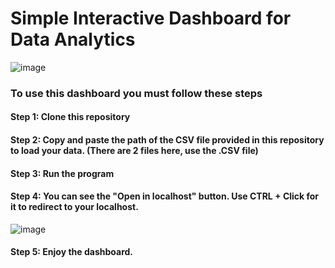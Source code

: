 # Simple Interactive Dashboard for Data Analytics

![image](https://github.com/gabrielrago/IndividualDashboard/assets/111866902/3829e08e-a2d1-46e0-8ce4-fe75384b79a9)

### To use this dashboard you must follow these steps
#### Step 1: Clone this repository
#### Step 2: Copy and paste the path of the CSV file provided in this repository to load your data. (There are 2 files here, use the .CSV file)
#### Step 3: Run the program
#### Step 4: You can see the "Open in localhost" button. Use CTRL + Click for it to redirect to your localhost. 
![image](https://github.com/gabrielrago/IndividualDashboard/assets/111866902/6c6779ba-3a0e-48e5-8744-229919240a8e)
#### Step 5: Enjoy the dashboard.


  
